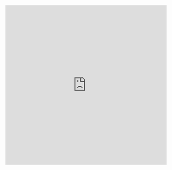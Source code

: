 <iframe width="100%" height="500" frameborder="0"
  src="https://observablehq.com/embed/233b533788f65a58@44?cell=*&api_key=cffdb5e2cbe017a8bf432a9993b6d5fe25ae749b"></iframe>